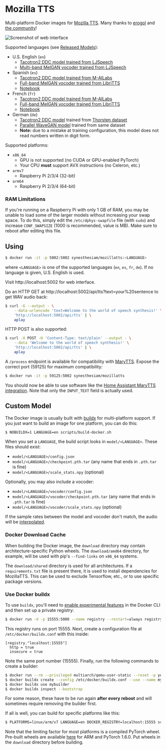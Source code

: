 # Mozilla TTS

Multi-platform Docker images for [Mozilla TTS](https://github.com/mozilla/TTS). Many thanks to [erogol](https://github.com/erogol) and [the community](https://discourse.mozilla.org/c/tts/285)!

![Screenshot of web interface](web_screenshot.png)

Supported languages (see [Released Models](https://github.com/mozilla/TTS/wiki/Released-Models)):

* U.S. English (`en`)
    * [Tacotron2 DDC model trained from LJSpeech](https://drive.google.com/drive/folders/1Y_0PcB7W6apQChXtbt6v3fAiNwVf4ER5?usp=sharing)
    * [Multi-band MelGAN vocoder trained from LJSpeech](https://drive.google.com/drive/folders/1XeRT0q4zm5gjERJqwmX5w84pMrD00cKD?usp=sharing)
* Spanish (`es`)
    * [Tacotron2 DDC model trained from M-AILabs](https://drive.google.com/drive/folders/1HxFUHQl6REh8CifOXL8IMlIyR9SDVcdu?usp=sharing)
    * [Full-band MelGAN vocoder trained from LibriTTS](https://drive.google.com/drive/folders/1LKAKOWqtUpiWr2Go3j5DFEFpUoQbW24C?usp=sharing)
    * [Notebook](https://colab.research.google.com/drive/1u_16ZzHjKYFn1HNVuA4Qf_i2MMFB9olY?usp=sharing)
* French (`fr`)
    * [Tacotron2 DDC model trained from M-AILabs](https://colab.research.google.com/drive/16T5avz3zOUNcIbF_dwfxnkZDENowx-tZ?usp=sharing)
    * [Full-band MelGAN vocoder trained from LibriTTS](https://drive.google.com/drive/folders/1LKAKOWqtUpiWr2Go3j5DFEFpUoQbW24C?usp=sharing)
    * [Notebook](https://colab.research.google.com/drive/16T5avz3zOUNcIbF_dwfxnkZDENowx-tZ?usp=sharing)
* German (`de`)
    * [Tacotron2 DDC model](https://colab.research.google.com/drive/1SPl226SwzrfMZltrVagIXya_ax4CsMh-?usp=sharing) trained from [Thorsten dataset](https://github.com/thorstenMueller/deep-learning-german-tts/)
    * [Parallel WaveGAN model](https://colab.research.google.com/drive/1SPl226SwzrfMZltrVagIXya_ax4CsMh-?usp=sharing) trained from same dataset
    * **Note:** due to a mistake at training configuration, this model does not read numbers written in digit form.

Supported platforms:

* `x86_64`
    * GPU is not supported (no CUDA or GPU-enabled PyTorch)
    * Your CPU **must** support AVX instructions (no Celeron, etc.)
* `armv7`
    * Raspberry Pi 2/3/4 (32-bit)
* `arm64`
    * Raspberry Pi 2/3/4 (64-bit)
    
### RAM Limitations

If you're running on a Raspberry Pi with only 1 GB of RAM, you may be unable to load some of the larger models without increasing your swap space. To do this, simply edit the `/etc/dphys-swapfile` file (with `sudo`) and increase `CONF_SWAPSIZE` (1000 is recommended, value is MB). Make sure to reboot after editing this file.

## Using

```sh
$ docker run -it -p 5002:5002 synesthesiam/mozillatts:<LANGUAGE>
```

where `<LANGUAGE>` is one of the supported languages (`en`, `es`, `fr`, `de`). If no language is given, U.S. English is used.

Visit http://localhost:5002 for web interface.

Do an HTTP GET at http://localhost:5002/api/tts?text=your%20sentence to get WAV audio back:

```sh
$ curl -G --output - \
    --data-urlencode 'text=Welcome to the world of speech synthesis!' \
    'http://localhost:5002/api/tts' | \
    aplay
```

HTTP POST is also supported:

```sh
$ curl -X POST -H 'Content-Type: text/plain' --output - \
    --data 'Welcome to the world of speech synthesis!' \
    'http://localhost:5002/api/tts' | \
    aplay
```

A `/process` endpoint is available for compatibility with [MaryTTS](http://mary.dfki.de/). Expose the correct port (59125) for maximum compatibility:

```sh
$ docker run -it -p 59125:5002 synesthesiam/mozillatts
```

You should now be able to use software like the [Home Assistant MaryTTS integration](https://www.home-assistant.io/integrations/marytts/).
Note that only the `INPUT_TEXT` field is actually used.

## Custom Model

The Docker image is usually built with [buildx](https://docs.docker.com/buildx/working-with-buildx/) for multi-platform support. If you just want to build an image for one platform, you can do this:

```sh
$ NOBUILDX=1 LANGUAGE=en scripts/build-docker.sh
```

When you set a `LANGUAGE`, the build script looks in `model/<LANGUAGE>`. These files should exist:

* `model/<LANGUAGE>/config.json`
* `model/<LANGUAGE>/checkpoint.pth.tar` (any name that ends in `.pth.tar` is fine)
* `model/<LANGUAGE>/scale_stats.npy` (optional)

Optionally, you may also include a vocoder:

* `model/<LANGUAGE>/vocoder/config.json`
* `model/<LANGUAGE>/vocoder/checkpoint.pth.tar` (any name that ends in `.pth.tar` is fine)
* `model/<LANGUAGE>/vocoder/scale_stats.npy` (optional)

If the sample rates between the model and vocoder don't match, the audio will be [interpolated](https://github.com/mozilla/TTS/issues/520).

### Docker Download Cache

When building the Docker image, the `download` directory may contain architecture-specific Python wheels. The `download/amd64` directory, for example, will be used with pip's `--find-links` on `x86_64` systems.

The `download/shared` directory is used for all architectures. If a `requirements.txt` file is present there, it is used to install dependencies for MozillaTTS. This can be used to exclude Tensorflow, etc., or to use specific package versions.

### Use Docker buildx

To use `buildx`, you'll need to [enable experimental features](https://docs.docker.com/buildx/working-with-buildx/) in the Docker CLI and then set up a private registry:

```sh
$ docker run -d -p 15555:5000 --name registry --restart=always registry:2
```

This registry runs on port 15555. Next, create a configuration file at `/etc/docker/buildx.conf` with this inside:

```
[registry."localhost:15555"]
  http = true
  insecure = true
```

Note the same port number (15555). Finally, run the following commands to create a builder:

```sh
$ docker run --rm --privileged multiarch/qemu-user-static --reset -p yes
$ docker buildx create --config /etc/docker/buildx.conf --use --name mybuilder
$ docker buildx use mybuilder
$ docker buildx inspect --bootstrap
```

For some reason, these have to be run again **after every reboot** and will sometimes require removing the builder first.

If all is well, you can build for specific platforms like this:

```sh
$ PLATFORMS=linux/arm/v7 LANGUAGE=en DOCKER_REGISTRY=localhost:15555 scripts/build-docker.sh
```

Note that the limiting factor for most platforms is a compiled PyTorch wheel. Pre-built wheels are available [here](https://github.com/synesthesiam/prebuilt-apps/releases) for ARM and PyTorch 1.6.0. Put wheels in the `download` directory before building.


